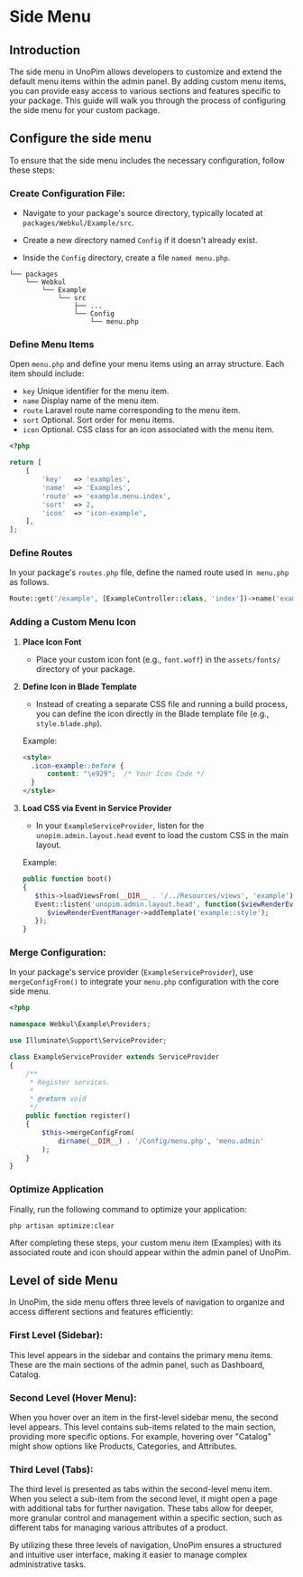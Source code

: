# Side Menu



## Introduction

The side menu in UnoPim allows developers to customize and extend the default menu items within the admin panel. By adding custom menu items, you can provide easy access to various sections and features specific to your package. This guide will walk you through the process of configuring the side menu for your custom package.

## Configure the side menu

To ensure that the side menu includes the necessary configuration, follow these steps:

### Create Configuration File:

- Navigate to your package's source directory, typically located at `packages/Webkul/Example/src`.

- Create a new directory named `Config` if it doesn't already exist.

- Inside the `Config` directory, create a file `named menu.php`.

```
└── packages
    └── Webkul
        └── Example
            └── src
                ├── ...
                └── Config
                    └── menu.php
```

### Define Menu Items

Open `menu.php` and define your menu items using an array structure. Each item should include:

- `key` Unique identifier for the menu item.
- `name` Display name of the menu item.
- `route` Laravel route name corresponding to the menu item.
- `sort` Optional. Sort order for menu items.
- `icon` Optional. CSS class for an icon associated with the menu item.

```php
<?php

return [
    [
        'key'   => 'examples',
        'name'  => 'Examples',
        'route' => 'example.menu.index',
        'sort'  => 2,
        'icon'  => 'icon-example',
    ],
];
```

### Define Routes

In your package's `routes.php` file, define the named route used in` menu.php` as follows.

```php
Route::get('/example', [ExampleController::class, 'index'])->name('example.menu.index');
```

### Adding a Custom Menu Icon

1. **Place Icon Font**
   - Place your custom icon font (e.g., `font.woff`) in the `assets/fonts/` directory of your package.

2. **Define Icon in Blade Template**
   - Instead of creating a separate CSS file and running a build process, you can define the icon directly in the Blade template file (e.g., `style.blade.php`).

   Example:

   ```html
   <style>
     .icon-example::before {
         content: "\e929";  /* Your Icon Code */
     }
   </style>
   ```

3. **Load CSS via Event in Service Provider**
   - In your `ExampleServiceProvider`, listen for the `unopim.admin.layout.head` event to load the custom CSS in the main layout.

   Example:

   ```php
   public function boot()
   {
      $this->loadViewsFrom(__DIR__ . '/../Resources/views', 'example');
      Event::listen('unopim.admin.layout.head', function($viewRenderEventManager) {
         $viewRenderEventManager->addTemplate('example::style');
      });
   }
   ```

### Merge Configuration:

In your package's service provider (`ExampleServiceProvider`), use `mergeConfigFrom()` to integrate your `menu.php` configuration with the core side menu.

```php
<?php

namespace Webkul\Example\Providers;

use Illuminate\Support\ServiceProvider;

class ExampleServiceProvider extends ServiceProvider
{
    /**
     * Register services.
     *
     * @return void
     */
    public function register()
    {
        $this->mergeConfigFrom(
            dirname(__DIR__) . '/Config/menu.php', 'menu.admin'
        );
    }
}
```

### Optimize Application

Finally, run the following command to optimize your application:

```
php artisan optimize:clear
```

After completing these steps, your custom menu item (Examples) with its associated route and icon should appear within the admin panel of UnoPim.

## Level of side Menu

In UnoPim, the side menu offers three levels of navigation to organize and access different sections and features efficiently:

### First Level (Sidebar): 
This level appears in the sidebar and contains the primary menu items. These are the main sections of the admin panel, such as Dashboard, Catalog.

### Second Level (Hover Menu): 
When you hover over an item in the first-level sidebar menu, the second level appears. This level contains sub-items related to the main section, providing more specific options. For example, hovering over "Catalog" might show options like Products, Categories, and Attributes.

### Third Level (Tabs):

The third level is presented as tabs within the second-level menu item. When you select a sub-item from the second level, it might open a page with additional tabs for further navigation. These tabs allow for deeper, more granular control and management within a specific section, such as different tabs for managing various attributes of a product.

By utilizing these three levels of navigation, UnoPim ensures a structured and intuitive user interface, making it easier to manage complex administrative tasks.

